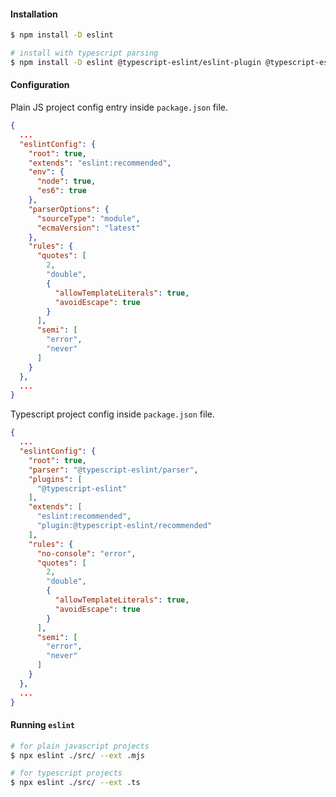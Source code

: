 
#### Installation
```bash
$ npm install -D eslint

# install with typescript parsing
$ npm install -D eslint @typescript-eslint/eslint-plugin @typescript-eslint/parser
```


#### Configuration 

Plain JS project config entry inside `package.json` file.

```json
{
  ...
  "eslintConfig": {
    "root": true,
    "extends": "eslint:recommended",
    "env": {
      "node": true,
      "es6": true
    },
    "parserOptions": {
      "sourceType": "module",
      "ecmaVersion": "latest"
    },
    "rules": {
      "quotes": [
        2,
        "double",
        {
          "allowTemplateLiterals": true,
          "avoidEscape": true
        }
      ],
      "semi": [
        "error",
        "never"
      ]
    }
  },
  ...
}
```

Typescript project config inside `package.json` file.

```json
{
  ...
  "eslintConfig": {
    "root": true,
    "parser": "@typescript-eslint/parser",
    "plugins": [
      "@typescript-eslint"
    ],
    "extends": [
      "eslint:recommended",
      "plugin:@typescript-eslint/recommended"
    ],
    "rules": {
      "no-console": "error",
      "quotes": [
        2,
        "double",
        {
          "allowTemplateLiterals": true,
          "avoidEscape": true
        }
      ],
      "semi": [
        "error",
        "never"
      ]
    }
  },
  ...
}
```


#### Running `eslint`

```bash
# for plain javascript projects
$ npx eslint ./src/ --ext .mjs

# for typescript projects
$ npx eslint ./src/ --ext .ts
```